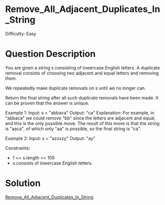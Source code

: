 
# Remove_All_Adjacent_Duplicates_In_String

Difficulty: Easy

# Question Description

You are given a string s consisting of lowercase English letters. A duplicate removal consists of choosing two adjacent and equal letters and removing them.

We repeatedly make duplicate removals on s until we no longer can.

Return the final string after all such duplicate removals have been made. It can be proven that the answer is unique.

Example 1:
Input: s = "abbaca"
Output: "ca"
Explanation: 
For example, in "abbaca" we could remove "bb" since the letters are adjacent and equal, and this is the only possible move.  The result of this move is that the string is "aaca", of which only "aa" is possible, so the final string is "ca".

Example 2:
Input: s = "azxxzy"
Output: "ay"

Constraints:

- 1 <= s.length <= 105
- s consists of lowercase English letters.

# Solution

[Remove_All_Adjacent_Duplicates_In_String]([1047]Remove_All_Adjacent_Duplicates_In_String.py)

    